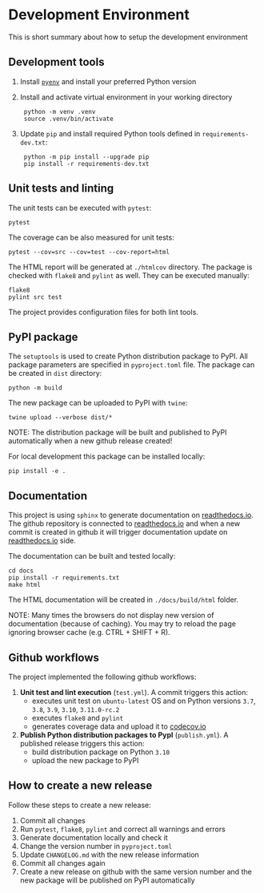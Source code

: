 # Development Environment
This is short summary about how to setup the development environment

## Development tools

1. Install [`pyenv`](https://github.com/pyenv/pyenv) and install your preferred Python version
2. Install and activate virtual environment in your working directory

        python -m venv .venv
        source .venv/bin/activate

3. Update `pip` and install required Python tools defined in `requirements-dev.txt`:

        python -m pip install --upgrade pip
        pip install -r requirements-dev.txt

## Unit tests and linting
The unit tests can be executed with `pytest`:

    pytest

The coverage can be also measured for unit tests:

    pytest --cov=src --cov=test --cov-report=html

The HTML report will be generated at `./htmlcov` directory.
The package is checked with `flake8` and `pylint` as well. They can be executed manually:

    flake8
    pylint src test

The project provides configuration files for both lint tools. 

## PyPI package
The `setuptools` is used to create Python distribution package to PyPI. All package parameters are specified in 
`pyproject.toml` file. The package can be created in `dist` directory:

    python -m build

The new package can be uploaded to PyPI with `twine`:

    twine upload --verbose dist/*

NOTE: The distribution package will be built and published to PyPI automatically when a new github release created!

For local development this package can be installed locally:

    pip install -e .


## Documentation
This project is using `sphinx` to generate documentation on [readthedocs.io](https://readthedocs.io/). The
github repository is connected to [readthedocs.io](https://readthedocs.io/) and when a new commit is
created in github it will trigger documentation update on  [readthedocs.io](https://readthedocs.io/) side.

The documentation can be built and tested locally:

    cd docs
    pip install -r requirements.txt
    make html

The HTML documentation will be created in `./docs/build/html` folder.

NOTE: Many times the browsers do not display new version of documentation (because of caching). You may try to reload
the page ignoring browser cache (e.g. CTRL + SHIFT + R).

## Github workflows
The project implemented the following github workflows:

1. **Unit test and lint execution** (`test.yml`). A commit triggers this action:
   - executes unit test on `ubuntu-latest` OS and on Python versions `3.7`, `3.8`, `3.9`, `3.10`, `3.11.0-rc.2`
   - executes `flake8` and `pylint`
   - generates coverage data and upload it to [codecov.io](https://codecov.io/)
2. **Publish Python distribution packages to PypI** (`publish.yml`). A published release triggers this action:
   - build distribution package on Python `3.10`
   - upload the new package to PyPI

## How to create a new release
Follow these steps to create a new release:

1. Commit all changes
2. Run `pytest`, `flake8`, `pylint` and correct all warnings and errors
3. Generate documentation locally and check it
4. Change the version number in `pyproject.toml`
5. Update `CHANGELOG.md` with the new release information
6. Commit all changes again
7. Create a new release on github with the same version number and the new package will be published on PyPI
   automatically
